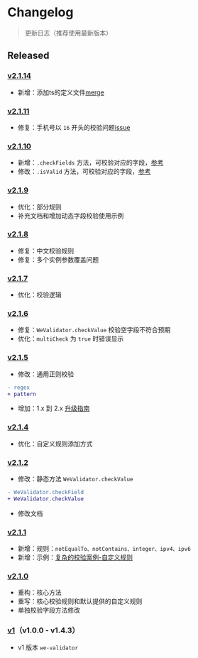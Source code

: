 # Changelog

> 更新日志（推荐使用最新版本）

## Released


### [v2.1.14](https://github.com/ChanceYu/we-validator/releases/tag/v2.1.14)
- 新增：添加ts的定义文件[merge](https://github.com/ChanceYu/we-validator/pull/14)


### [v2.1.11](https://github.com/ChanceYu/we-validator/releases/tag/v2.1.11)
- 修复：手机号以 `16` 开头的校验问题[issue](https://github.com/ChanceYu/we-validator/issues/12)


### [v2.1.10](https://github.com/ChanceYu/we-validator/releases/tag/v2.1.10)
- 新增：`.checkFields` 方法，可校验对应的字段，[参考](./README.md#checkfieldsdata-fields-onmessage)
- 修改：`.isValid` 方法，可校验对应的字段，[参考](./README.md#isvaliddata-fields)


### [v2.1.9](https://github.com/ChanceYu/we-validator/releases/tag/v2.1.9)
- 优化：部分规则
- 补充文档和增加动态字段校验使用示例


### [v2.1.8](https://github.com/ChanceYu/we-validator/releases/tag/v2.1.8)
- 修复：中文校验规则
- 修复：多个实例参数覆盖问题


### [v2.1.7](https://github.com/ChanceYu/we-validator/releases/tag/v2.1.7)
- 优化：校验逻辑


### [v2.1.6](https://github.com/ChanceYu/we-validator/releases/tag/v2.1.6)
- 修复：`WeValidator.checkValue` 校验空字段不符合预期
- 优化：`multiCheck` 为 `true` 时错误显示


### [v2.1.5](https://github.com/ChanceYu/we-validator/releases/tag/v2.1.5)
- 修改：通用正则校验
```diff
- regex
+ pattern
```
- 增加：1.x 到 2.x [升级指南](./UPGRADE.md)


### [v2.1.4](https://github.com/ChanceYu/we-validator/releases/tag/v2.1.4)
- 优化：自定义规则添加方式


### [v2.1.2](https://github.com/ChanceYu/we-validator/releases/tag/v2.1.2)
- 修改：静态方法 `WeValidator.checkValue`
```diff
- WeValidator.checkField
+ WeValidator.checkValue
```
- 修改文档


### [v2.1.1](https://github.com/ChanceYu/we-validator/releases/tag/v2.1.1)
- 新增：规则：`notEqualTo、notContains、integer、ipv4、ipv6`
- 新增：示例：[复杂的校验案例-自定义规则](./example/complex/index.html)


### [v2.1.0](https://github.com/ChanceYu/we-validator/releases/tag/v2.1.0)
- 重构：核心方法
- 重写：核心校验规则和默认提供的自定义规则
- 单独校验字段方法修改


### [v1](https://github.com/ChanceYu/we-validator/releases/tag/v1)（v1.0.0 - v1.4.3）
- v1 版本 `we-validator`